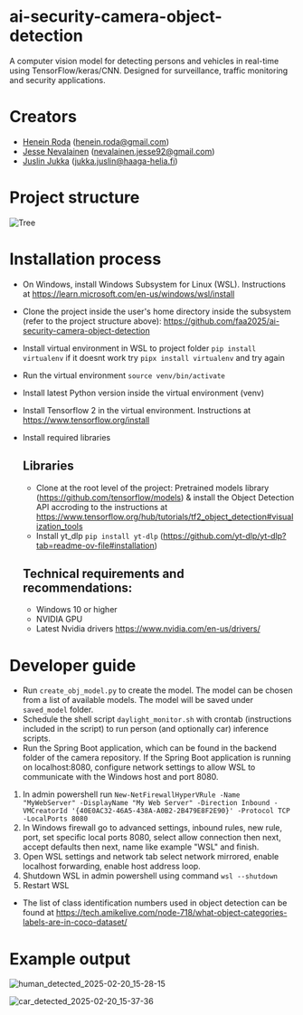# ai-security-camera-object-detection
A computer vision model for detecting persons and vehicles in real-time using TensorFlow/keras/CNN. Designed for surveillance, traffic monitoring and security applications.

# Creators
- [Henein Roda](https://github.com/hxrda) (henein.roda@gmail.com)
- [Jesse Nevalainen](https://github.com/Suppiluliumas) (nevalainen.jesse92@gmail.com)
- [Juslin Jukka](https://github.com/jusju) (jukka.juslin@haaga-helia.fi)


# Project structure
![Tree](https://github.com/user-attachments/assets/a3a1585e-462b-4cc6-84b0-db7e7f88ac21)



# Installation process

- On Windows, install Windows Subsystem for Linux (WSL). Instructions at https://learn.microsoft.com/en-us/windows/wsl/install
- Clone the project inside the user's home directory inside the subsystem (refer to the project structure above): https://github.com/faa2025/ai-security-camera-object-detection
- Install virtual environment in WSL to project folder `pip install virtualenv` if it doesnt work try `pipx install virtualenv` and try again
- Run the virtual environment `source venv/bin/activate`
- Install latest Python version inside the virtual environment (venv)
- Install Tensorflow 2 in the virtual environment. Instructions at https://www.tensorflow.org/install
- Install required libraries
  
  ## Libraries
  - Clone at the root level of the project: Pretrained models library (https://github.com/tensorflow/models) & install the Object Detection API accroding to the instructions at https://www.tensorflow.org/hub/tutorials/tf2_object_detection#visualization_tools
  - Install yt_dlp `pip install yt-dlp` (https://github.com/yt-dlp/yt-dlp?tab=readme-ov-file#installation)
 
  ## Technical requirements and recommendations:
  - Windows 10 or higher
  - NVIDIA GPU
  - Latest Nvidia drivers https://www.nvidia.com/en-us/drivers/

# Developer guide
 - Run `create_obj_model.py` to create the model. The model can be chosen from a list of available models. The model will be saved under `saved_model` folder.
 - Schedule the shell script `daylight_monitor.sh` with crontab (instructions included in the script) to run person (and optionally car) inference scripts.
 - Run the Spring Boot application, which can be found in the backend folder of the camera repository. If the Spring Boot application is running on localhost:8080, configure network settings to allow WSL to communicate with the Windows host and port 8080.
  1.  In admin powershell run `New-NetFirewallHyperVRule -Name "MyWebServer" -DisplayName "My Web Server" -Direction Inbound -VMCreatorId '{40E0AC32-46A5-438A-A0B2-2B479E8F2E90}' -Protocol TCP -LocalPorts 8080`
  2.  In Windows firewall go to advanced settings, inbound rules, new rule, port, set specific local ports 8080, select allow connection then next, accept defaults then next, name like example "WSL" and finish.
  3.  Open WSL settings and network tab select network mirrored, enable localhost forwarding, enable host address loop.
  4.  Shutdown WSL in admin powershell using command `wsl --shutdown`
  5.  Restart WSL
 - The list of class identification numbers used in object detection can be found at https://tech.amikelive.com/node-718/what-object-categories-labels-are-in-coco-dataset/  


# Example output

![human_detected_2025-02-20_15-28-15](https://github.com/user-attachments/assets/6009520e-faa7-476e-a455-916dbaffd204)

![car_detected_2025-02-20_15-37-36](https://github.com/user-attachments/assets/12d11f22-9c29-4d9d-b787-5ab672a025f2)

